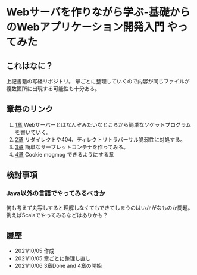 # Webサーバを作りながら学ぶ-基礎からのWebアプリケーション開発入門 やってみた

## これはなに？

上記書籍の写経リポジトリ。
章ごとに整理していくので内容が同じファイルが複数箇所に出現する可能性も十分ある。

## 章毎のリンク

1. [1章](ch01) Webサーバーとはなんぞみたいなところから簡単なソケットプログラムを書いていく。
2. [2章](ch02) リダイレクトや404、ディレクトリトラバーサル脆弱性に対処する。
3. [3章](ch03) 簡単なサーブレットコンテナを作ってみる。
4. [4章](ch04) Cookie mogmog できるようにする章

## 検討事項

### Java以外の言語でやってみるべきか

何も考えず丸写しすると理解しなくてもできてしまうのはいかがなものか問題。
例えばScalaでやってみるなどはありかも？

## 履歴

- 2021/10/05 作成
- 2021/10/05 章ごとに整理し直し
- 2021/10/06 3章Done and 4章の開始
